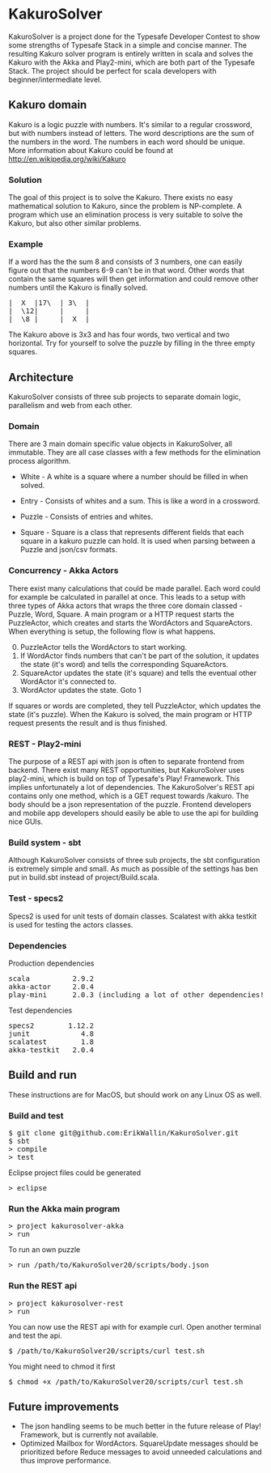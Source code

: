 # KakuroSolver
KakuroSolver is a project done for the Typesafe Developer Contest to show some strengths of Typesafe Stack in a simple and concise manner. The resulting Kakuro solver program is entirely written in scala and solves the Kakuro with the Akka and Play2-mini, which are both part of the Typesafe Stack. The project should be perfect for scala developers with beginner/intermediate level.

## Kakuro domain
Kakuro is a logic puzzle with numbers. It's similar to a regular crossword, but with numbers instead of letters. The word descriptions are the sum of the numbers in the word. The numbers in each word should be unique. More information about Kakuro could be found at http://en.wikipedia.org/wiki/Kakuro

### Solution
The goal of this project is to solve the Kakuro. There exists no easy mathematical solution to Kakuro, since the problem is NP-complete. A program which use an elimination process is very suitable to solve the Kakuro, but also other similar problems.

### Example
If a word has the the sum 8 and consists of 3 numbers, one can easily figure out that the numbers 6-9 can't be in that word. Other words that contain the same squares will then get information and could remove other numbers until the Kakuro is finally solved.

<pre>
|  X  |17\  | 3\  | 
|  \12|     |     |
|  \8 |     |  X  |
</pre>

The Kakuro above is 3x3 and has four words, two vertical and two horizontal. Try for yourself to solve the puzzle by filling in the three empty squares.

## Architecture
KakuroSolver consists of three sub projects to separate domain logic, parallelism and web from each other.

### Domain
There are 3 main domain specific value objects in KakuroSolver, all immutable. They are all case classes with a few methods for the elimination process algorithm.

* White - A white is a square where a number should be filled in when solved.
* Entry - Consists of whites and a sum. This is like a word in a crossword.
* Puzzle - Consists of entries and whites.

* Square - Square is a class that represents different fields that each square in a kakuro puzzle can hold. It is used when parsing between a Puzzle and json/csv formats.

### Concurrency - Akka Actors
There exist many calculations that could be made parallel. Each word could for example be calculated in parallel at once. This leads to a setup with three types of Akka actors that wraps the three core domain classed - Puzzle, Word, Square. A main program or a HTTP request starts the PuzzleActor, which creates and starts the WordActors and SquareActors. When everything is setup, the following flow is what happens.

0. PuzzleActor tells the WordActors to start working.
1. If WordActor finds numbers that can't be part of the solution, it updates the state (it's word) and tells the corresponding SquareActors.
2. SquareActor updates the state (it's square) and tells the eventual other WordActor it's connected to.
3. WordActor updates the state. Goto 1

If squares or words are completed, they tell PuzzleActor, which updates the state (it's puzzle). When the Kakuro is solved, the main program or HTTP request presents the result and is thus finished.  

### REST - Play2-mini
The purpose of a REST api with json is often to separate frontend from backend. There exist many REST opportunities, but KakuroSolver uses play2-mini, which is build on top of Typesafe's Play! Framework. This implies unfortunately a lot of dependencies. The KakuroSolver's REST api contains only one method, which is a GET request towards /kakuro. The body should be a json representation of the puzzle. Frontend developers and mobile app developers should easily be able to use the api for building nice GUIs.

### Build system - sbt
Although KakuroSolver consists of three sub projects, the sbt configuration is extremely simple and small. As much as possible of the settings has ben put in build.sbt instead of project/Build.scala.

### Test - specs2
Specs2 is used for unit tests of domain classes.
Scalatest with akka testkit is used for testing the actors classes.

### Dependencies
Production dependencies
<pre>
scala          2.9.2
akka-actor     2.0.4
play-mini      2.0.3 (including a lot of other dependencies!)
</pre>

Test dependencies
<pre>
specs2        1.12.2
junit            4.8
scalatest        1.8
akka-testkit   2.0.4
</pre>

## Build and run
These instructions are for MacOS, but should work on any Linux OS as well.

### Build and test
<pre>
$ git clone git@github.com:ErikWallin/KakuroSolver.git
$ sbt
> compile
> test
</pre>
Eclipse project files could be generated
<pre>
> eclipse
</pre>

### Run the Akka main program
<pre>
> project kakurosolver-akka
> run
</pre>
To run an own puzzle
<pre>
> run /path/to/KakuroSolver20/scripts/body.json
</pre>

### Run the REST api
<pre>
> project kakurosolver-rest
> run
</pre>
You can now use the REST api with for example curl. Open another terminal and test the api.
<pre>
$ /path/to/KakuroSolver20/scripts/curl_test.sh
</pre>
You might need to chmod it first
<pre>
$ chmod +x /path/to/KakuroSolver20/scripts/curl_test.sh 
</pre>

## Future improvements
* The json handling seems to be much better in the future release of Play! Framework, but is currently not available.
* Optimized Mailbox for WordActors. SquareUpdate messages should be prioritized before Reduce messages to avoid unneeded calculations and thus improve performance.

